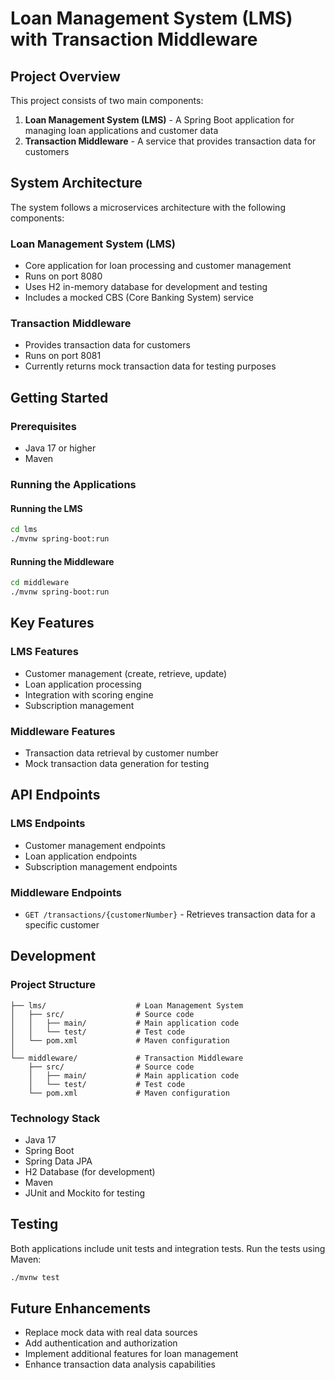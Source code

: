 # Loan Management System (LMS) with Transaction Middleware

## Project Overview
This project consists of two main components:
1. **Loan Management System (LMS)** - A Spring Boot application for managing loan applications and customer data
2. **Transaction Middleware** - A service that provides transaction data for customers

## System Architecture

The system follows a microservices architecture with the following components:

### Loan Management System (LMS)
- Core application for loan processing and customer management
- Runs on port 8080
- Uses H2 in-memory database for development and testing
- Includes a mocked CBS (Core Banking System) service

### Transaction Middleware
- Provides transaction data for customers
- Runs on port 8081
- Currently returns mock transaction data for testing purposes

## Getting Started

### Prerequisites
- Java 17 or higher
- Maven

### Running the Applications

#### Running the LMS
```bash
cd lms
./mvnw spring-boot:run
```

#### Running the Middleware
```bash
cd middleware
./mvnw spring-boot:run
```

## Key Features

### LMS Features
- Customer management (create, retrieve, update)
- Loan application processing
- Integration with scoring engine
- Subscription management

### Middleware Features
- Transaction data retrieval by customer number
- Mock transaction data generation for testing

## API Endpoints

### LMS Endpoints
- Customer management endpoints
- Loan application endpoints
- Subscription management endpoints

### Middleware Endpoints
- `GET /transactions/{customerNumber}` - Retrieves transaction data for a specific customer

## Development

### Project Structure

```
├── lms/                    # Loan Management System
│   ├── src/                # Source code
│   │   ├── main/           # Main application code
│   │   └── test/           # Test code
│   └── pom.xml             # Maven configuration
│
└── middleware/             # Transaction Middleware
    ├── src/                # Source code
    │   ├── main/           # Main application code
    │   └── test/           # Test code
    └── pom.xml             # Maven configuration
```

### Technology Stack
- Java 17
- Spring Boot
- Spring Data JPA
- H2 Database (for development)
- Maven
- JUnit and Mockito for testing

## Testing
Both applications include unit tests and integration tests. Run the tests using Maven:

```bash
./mvnw test
```

## Future Enhancements
- Replace mock data with real data sources
- Add authentication and authorization
- Implement additional features for loan management
- Enhance transaction data analysis capabilities
